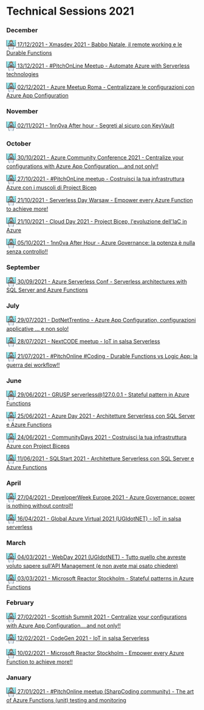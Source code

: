 
# Technical Sessions 2021

### December
<p>
<a href="https://github.com/massimobonanni/massimobonanni/blob/master/technicalsessions/20211217.md"> <img width="25" src="https://raw.githubusercontent.com/massimobonanni/massimobonanni/master/images/technicalsessions.svg" style="vertical-align:middle"/> 17/12/2021 - Xmasdev 2021 - Babbo Natale, il remote working e le Durable Functions</a>
</p>

<p>
<a href="https://github.com/massimobonanni/massimobonanni/blob/master/technicalsessions/20211213.md"> <img width="25" src="https://raw.githubusercontent.com/massimobonanni/massimobonanni/master/images/technicalsessions.svg" style="vertical-align:middle"/> 13/12/2021 - #PitchOnLine Meetup - Automate Azure with Serverless technologies</a>
</p>

<p>
<a href="https://github.com/massimobonanni/massimobonanni/blob/master/technicalsessions/20211202.md"> <img width="25" src="https://raw.githubusercontent.com/massimobonanni/massimobonanni/master/images/technicalsessions.svg" style="vertical-align:middle"/> 02/12/2021 - Azure Meetup Roma - Centralizzare le configurazioni con Azure App Configuration</a>
</p>

### November
<p>
<a href="https://github.com/massimobonanni/massimobonanni/blob/master/technicalsessions/20211102.md"> <img width="25" src="https://raw.githubusercontent.com/massimobonanni/massimobonanni/master/images/technicalsessions.svg" style="vertical-align:middle"/> 02/11/2021 - 1nn0va After hour - Segreti al sicuro con KeyVault</a>
</p>

### October
<p>
<a href="https://github.com/massimobonanni/massimobonanni/blob/master/technicalsessions/20211030.md"> <img width="25" src="https://raw.githubusercontent.com/massimobonanni/massimobonanni/master/images/technicalsessions.svg" style="vertical-align:middle"/> 30/10/2021 - Azure Community Conference 2021 - Centralize your configurations with Azure App Configuration....and not only!!</a>
</p>

<p>
<a href="https://github.com/massimobonanni/massimobonanni/blob/master/technicalsessions/20211027.md"> <img width="25" src="https://raw.githubusercontent.com/massimobonanni/massimobonanni/master/images/technicalsessions.svg" style="vertical-align:middle"/> 27/10/2021 - #PitchOnLine meetup - Costruisci la tua infrastruttura Azure con i muscoli di Project Bicep</a>
</p>

<p>
<a href="https://github.com/massimobonanni/massimobonanni/blob/master/technicalsessions/20211021-2.md"> <img width="25" src="https://raw.githubusercontent.com/massimobonanni/massimobonanni/master/images/technicalsessions.svg" style="vertical-align:middle"/> 21/10/2021 - Serverless Day Warsaw - Empower every Azure  Function to achieve more!</a>
</p>

<p>
<a href="https://github.com/massimobonanni/massimobonanni/blob/master/technicalsessions/20211021-1.md"> <img width="25" src="https://raw.githubusercontent.com/massimobonanni/massimobonanni/master/images/technicalsessions.svg" style="vertical-align:middle"/> 21/10/2021 - Cloud Day 2021 - Project Bicep, l'evoluzione dell'IaC in Azure</a>
</p>

<p>
<a href="https://github.com/massimobonanni/massimobonanni/blob/master/technicalsessions/20211005.md"> <img width="25" src="https://raw.githubusercontent.com/massimobonanni/massimobonanni/master/images/technicalsessions.svg" style="vertical-align:middle"/> 05/10/2021 - 1nn0va After Hour - Azure Governance: la potenza è nulla senza controllo!!</a>
</p>

### September
<p>
<a href="https://github.com/massimobonanni/massimobonanni/blob/master/technicalsessions/20210930.md"> <img width="25" src="https://raw.githubusercontent.com/massimobonanni/massimobonanni/master/images/technicalsessions.svg" style="vertical-align:middle"/> 30/09/2021 - Azure Serverless Conf - Serverless architectures with SQL Server and Azure Functions</a>
</p>

### July
<p>
<a href="https://github.com/massimobonanni/massimobonanni/blob/master/technicalsessions/20210729.md"> <img width="25" src="https://raw.githubusercontent.com/massimobonanni/massimobonanni/master/images/technicalsessions.svg" style="vertical-align:middle"/> 29/07/2021 - DotNetTrentino - Azure App Configuration, configurazioni applicative ... e non solo!</a>
</p>

<p>
<a href="https://github.com/massimobonanni/massimobonanni/blob/master/technicalsessions/20210728.md"> <img width="25" src="https://raw.githubusercontent.com/massimobonanni/massimobonanni/master/images/technicalsessions.svg" style="vertical-align:middle"/> 28/07/2021 - NextCODE meetup - IoT in salsa Serverless</a>
</p>

<p>
<a href="https://github.com/massimobonanni/massimobonanni/blob/master/technicalsessions/20210721.md"> <img width="25" src="https://raw.githubusercontent.com/massimobonanni/massimobonanni/master/images/technicalsessions.svg" style="vertical-align:middle"/> 21/07/2021 - #PitchOnline #Coding - Durable Functions vs Logic App: la guerra dei workflow!!</a>
</p>

### June
<p>
<a href="https://github.com/massimobonanni/massimobonanni/blob/master/technicalsessions/20210629.md"> <img width="25" src="https://raw.githubusercontent.com/massimobonanni/massimobonanni/master/images/technicalsessions.svg" style="vertical-align:middle"/> 29/06/2021 - GRUSP serverless@127.0.0.1 - Stateful pattern in Azure Functions</a>
</p>

<p>
<a href="https://github.com/massimobonanni/massimobonanni/blob/master/technicalsessions/20210625.md"> <img width="25" src="https://raw.githubusercontent.com/massimobonanni/massimobonanni/master/images/technicalsessions.svg" style="vertical-align:middle"/> 25/06/2021 - Azure Day 2021 - Architetture Serverless con SQL Server e Azure Functions</a>
</p>

<p>
<a href="https://github.com/massimobonanni/massimobonanni/blob/master/technicalsessions/20210624.md"> <img width="25" src="https://raw.githubusercontent.com/massimobonanni/massimobonanni/master/images/technicalsessions.svg" style="vertical-align:middle"/> 24/06/2021 - CommunityDays 2021 - Costruisci la tua infrastruttura Azure con Project Biceps</a>
</p>

<p>
<a href="https://github.com/massimobonanni/massimobonanni/blob/master/technicalsessions/20210611.md"> <img width="25" src="https://raw.githubusercontent.com/massimobonanni/massimobonanni/master/images/technicalsessions.svg" style="vertical-align:middle"/> 11/06/2021 - SQLStart 2021 - Architetture Serverless con SQL Server e Azure Functions</a>
</p>

### April
<p>
<a href="https://github.com/massimobonanni/massimobonanni/blob/master/technicalsessions/20210427.md"> <img width="25" src="https://raw.githubusercontent.com/massimobonanni/massimobonanni/master/images/technicalsessions.svg" style="vertical-align:middle"/> 27/04/2021 - DeveloperWeek Europe 2021 - Azure Governance: power is nothing without control!!</a>
</p>

<p>
<a href="https://github.com/massimobonanni/massimobonanni/blob/master/technicalsessions/20210416.md"> <img width="25" src="https://raw.githubusercontent.com/massimobonanni/massimobonanni/master/images/technicalsessions.svg" style="vertical-align:middle"/> 16/04/2021 - Global Azure Virtual 2021 (UGIdotNET) - IoT in salsa serverless</a>
</p>

### March
<p>
<a href="https://github.com/massimobonanni/massimobonanni/blob/master/technicalsessions/20210304.md"> <img width="25" src="https://raw.githubusercontent.com/massimobonanni/massimobonanni/master/images/technicalsessions.svg" style="vertical-align:middle"/> 04/03/2021 - WebDay 2021 (UGIdotNET) - Tutto quello che avreste voluto sapere sull'API Management (e non avete mai osato chiedere)</a>
</p>

<p>
<a href="https://github.com/massimobonanni/massimobonanni/blob/master/technicalsessions/20210303.md"> <img width="25" src="https://raw.githubusercontent.com/massimobonanni/massimobonanni/master/images/technicalsessions.svg" style="vertical-align:middle"/> 03/03/2021 - Microsoft Reactor Stockholm - Stateful patterns in Azure Functions</a>
</p>

### February
<p>
<a href="https://github.com/massimobonanni/massimobonanni/blob/master/technicalsessions/20210227.md"> <img width="25" src="https://raw.githubusercontent.com/massimobonanni/massimobonanni/master/images/technicalsessions.svg" style="vertical-align:middle"/> 27/02/2021 - Scottish Summit 2021 - Centralize your configurations with Azure App Configuration....and not only!!</a>
</p>

<p>
<a href="https://github.com/massimobonanni/massimobonanni/blob/master/technicalsessions/20210213.md"> <img width="25" src="https://raw.githubusercontent.com/massimobonanni/massimobonanni/master/images/technicalsessions.svg" style="vertical-align:middle"/> 12/02/2021 - CodeGen 2021 - IoT in salsa Serverless</a>
</p>

<p>
<a href="https://github.com/massimobonanni/massimobonanni/blob/master/technicalsessions/20210210.md"> <img width="25" src="https://raw.githubusercontent.com/massimobonanni/massimobonanni/master/images/technicalsessions.svg" style="vertical-align:middle"/> 10/02/2021 - Microsoft Reactor Stockholm - Empower every Azure Function to achieve more!!</a>
</p>

### January
<p>
<a href="https://github.com/massimobonanni/massimobonanni/blob/master/technicalsessions/20210127.md"> <img width="25" src="https://raw.githubusercontent.com/massimobonanni/massimobonanni/master/images/technicalsessions.svg" style="vertical-align:middle"/> 27/01/2021 - #PitchOnline meetup (SharpCoding community) - The art of Azure Functions (unit) testing and monitoring</a>
</p>